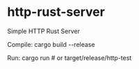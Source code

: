 # http-rust-server
Simple HTTP Rust Server

Compile:
   cargo build --release
   
Run:
   cargo run
   \# or
   target/release/http-test
